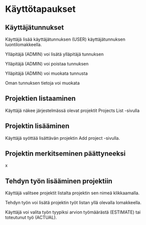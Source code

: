 # Käyttötapaukset

## Käyttäjätunnukset

Käyttäjä lisää käyttäjätunnuksen (USER) käyttäjätunnuksen luontilomakkeella.

Ylläpitäjä (ADMIN) voi lisätä ylläpitäjä tunnuksen

Ylläpitäjä (ADMIN) voi poistaa tunnuksen

Ylläpitäjä (ADMIN) voi muokata tunnusta

Oman tunnuksen tietoja voi muokata

## Projektien listaaminen

Käyttäjä näkee järjestelmässä olevat projektit Projects List -sivulla

## Projektin lisääminen

Käyttäjä syöttää lisättävän projektin Add project -sivulla.

## Projektin merkitseminen päättyneeksi

x

## Tehdyn työn lisääminen projektiin

Käyttäjä valitsee projektit listalta projektin sen nimeä klikkaamalla.

Tehdyn työn voi lisätä projektin työt listan yllä olevalla lomakkeella.

Käyttäjä voi valita työn tyypiksi arvion työmäärästä (ESTIMATE) tai toteutunut työ (ACTUAL).
